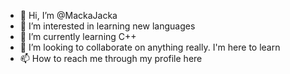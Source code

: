 - 👋 Hi, I’m @MackaJacka
- 👀 I’m interested in learning new languages 
- 🌱 I’m currently learning C++
- 💞️ I’m looking to collaborate on anything really. I'm here to learn
- 📫 How to reach me through my profile here

<!---
MackaJacka/MackaJacka is a ✨ special ✨ repository because its `README.md` (this file) appears on your GitHub profile.
You can click the Preview link to take a look at your changes.
--->
